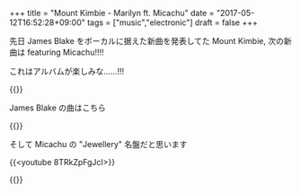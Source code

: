 +++
title = "Mount Kimbie - Marilyn ft. Micachu"
date = "2017-05-12T16:52:28+09:00"
tags = ["music","electronic"]
draft = false
+++

先日 James Blake をボーカルに据えた新曲を発表してた Mount Kimbie, 次の新曲は featuring Micachu!!!!

これはアルバムが楽しみな……!!!

{{<youtube VjSKEyR2vDo>}}

James Blake の曲はこちら

{{<youtube Q-7wzb7sRg8>}}

そして Micachu の "Jewellery" 名盤だと思います

{{<youtube 8TRkZpFgJcI>}}

{{<amazon B001R3YJ10>}}
